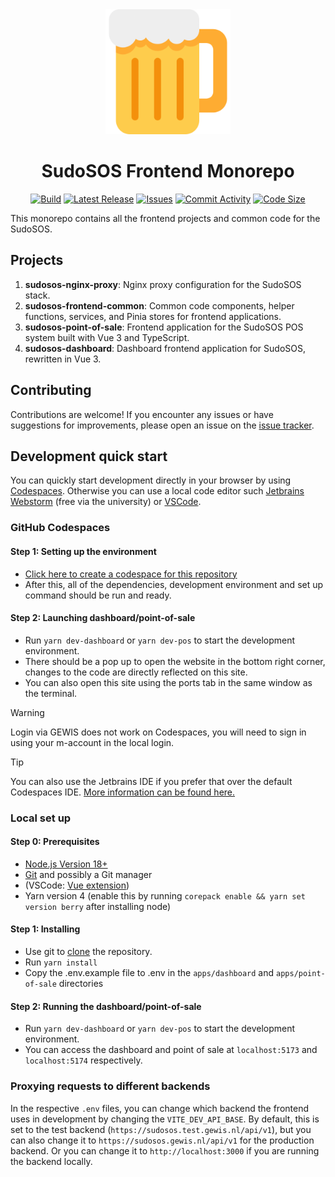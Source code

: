 <div align="center">

<!-- Centered Logo Image -->
<img src="https://github.com/GEWIS/sudosos-frontend/blob/develop/apps/dashboard/src/assets/img/bier.png?raw=true" alt="Logo" style="width:200px;height:auto;">

<!-- Centered Name Beneath Logo -->
<h1>SudoSOS Frontend Monorepo</h1>

[![Build](https://img.shields.io/github/actions/workflow/status/GEWIS/sudosos-frontend/semver.yml?branch=main&label=Build)](https://github.com/GEWIS/sudosos-frontend/actions/workflows/semver.yml)
[![Latest Release](https://img.shields.io/github/v/tag/GEWIS/sudosos-frontend?label=Latest)](https://github.com/GEWIS/sudosos-frontend/releases)
[![Issues](https://img.shields.io/github/issues/GEWIS/sudosos-frontend)](https://github.com/GEWIS/sudosos-frontend/issues)
[![Commit Activity](https://img.shields.io/github/commit-activity/m/GEWIS/sudosos-frontend)](https://github.com/GEWIS/sudosos-frontend/commits/main)
[![Code Size](https://img.shields.io/github/languages/code-size/GEWIS/sudosos-frontend)](https://github.com/GEWIS/sudosos-frontend)

</div>


This monorepo contains all the frontend projects and common code for the SudoSOS.

## Projects

1. **sudosos-nginx-proxy**: Nginx proxy configuration for the SudoSOS stack.
2. **sudosos-frontend-common**: Common code components, helper functions, services, and Pinia stores for frontend applications.
3. **sudosos-point-of-sale**: Frontend application for the SudoSOS POS system built with Vue 3 and TypeScript.
4. **sudosos-dashboard**: Dashboard frontend application for SudoSOS, rewritten in Vue 3.

## Contributing

Contributions are welcome! If you encounter any issues or have suggestions for improvements, please open an issue on the [issue tracker](https://github.com/GEWIS/sudosos-frontend/issues).

## Development quick start

You can quickly start development directly in your browser by using [Codespaces](https://github.com/features/codespaces). Otherwise you can use a local code editor such [Jetbrains Webstorm](https://www.jetbrains.com/webstorm/) (free via the university) or [VSCode](https://code.visualstudio.com/).

### GitHub Codespaces

#### Step 1: Setting up the environment
- [Click here to create a codespace for this repository](https://github.com/codespaces/new/GEWIS/sudosos-frontend)
- After this, all of the dependencies, development environment and set up command should be run and ready.

#### Step 2: Launching dashboard/point-of-sale
- Run `yarn dev-dashboard` or `yarn dev-pos` to start the development environment.
- There should be a pop up to open the website in the bottom right corner, changes to the code are directly reflected on this site.
- You can also open this site using the ports tab in the same window as the terminal.

> [!WARNING]
> Login via GEWIS does not work on Codespaces, you will need to sign in using your m-account in the local login.

> [!TIP]
> You can also use the Jetbrains IDE if you prefer that over the default Codespaces IDE. [More information can be found here.](https://docs.github.com/en/codespaces/developing-in-a-codespace/using-github-codespaces-in-your-jetbrains-ide)


### Local set up
#### Step 0: Prerequisites
- [Node.js Version 18+](https://nodejs.org)
- [Git](https://www.git-scm.com/) and possibly a Git manager 
- (VSCode: [Vue extension](https://marketplace.visualstudio.com/items?itemName=Vue.volar))
- Yarn version 4 (enable this by running `corepack enable && yarn set version berry` after installing node)

#### Step 1: Installing
- Use git to [clone](https://github.com/git-guides#how-do-i-use-git) the repository.
- Run `yarn install`
- Copy the .env.example file to .env in the `apps/dashboard` and `apps/point-of-sale` directories

#### Step 2: Running the dashboard/point-of-sale
- Run `yarn dev-dashboard` or `yarn dev-pos` to start the development environment.
- You can access the dashboard and point of sale at `localhost:5173` and `localhost:5174` respectively.

### Proxying requests to different backends
In the respective `.env` files, you can change which backend the frontend uses in development by changing the `VITE_DEV_API_BASE`. By default, this is set to the test backend (`https://sudosos.test.gewis.nl/api/v1`), but you can also change it to `https://sudosos.gewis.nl/api/v1` for the production backend. Or you can change it to `http://localhost:3000` if you are running the backend locally.   